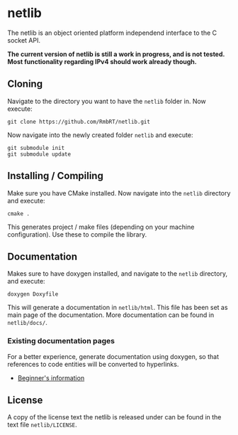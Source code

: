 # netlib

The netlib is an object oriented platform independend interface to the C socket API.

**The current version of netlib is still a work in progress, and is not tested. Most functionality regarding IPv4 should work already though.**

## Cloning

Navigate to the directory you want to have the `netlib` folder in. Now execute:

	git clone https://github.com/RmbRT/netlib.git

Now navigate into the newly created folder `netlib` and execute:

	git submodule init
	git submodule update

## Installing / Compiling

Make sure you have CMake installed. Now navigate into the `netlib` directory and execute:

	cmake .

This generates project / make files (depending on your machine configuration). Use these to compile the library.

## Documentation

Makes sure to have doxygen installed, and navigate to the `netlib` directory, and execute:

	doxygen Doxyfile

This will generate a documentation in `netlib/html`. This file has been set as main page of the documentation. More documentation can be found in `netlib/docs/`.

### Existing documentation pages

For a better experience, generate documentation using doxygen, so that references to code entities will be converted to hyperlinks.

* [Beginner's information](docs/Guide.md)

## License

A copy of the license text the netlib is released under can be found in the text file `netlib/LICENSE`.